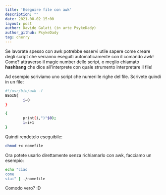 ```yaml
---
title: 'Eseguire file con awk'
description: ""
date: 2021-08-02 15:00
layout: post
author: Davide Galati (in arte PsykeDady)
author_github: PsykeDady
tag: cherry
---
```


Se lavorate spesso con awk potrebbe esservi utile sapere come creare degli script che verranno eseguiti automaticamente con il comando awk! Come? attraverso il magic number dello script, o meglio chiamato **hashbang** che dice all'interprete con quale strumento interpretare il file! 

Ad esempio scriviamo uno script che numeri le righe del file. Scrivete quindi in un file: 
```bash
#!/usr/bin/awk -f
BEGIN{
        i=0
}

{
        print(i,")"$0);
        i=i+1
}
```

Quindi rendetelo eseguibile:
```bash
chmod +x nomefile
```

Ora potete usarlo direttamente senza richiamarlo con awk, facciamo un esempio: 
```bash
echo "ciao
come
stai" | ./nomefile
```

Comodo vero? :D 

